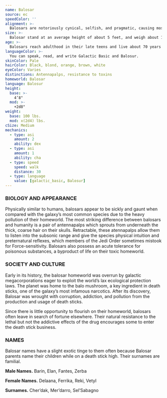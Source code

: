 ```yaml
---
name: Balosar
source: ec
speedColor: ''
alignment: >-
  Balosars are notoriously cynical, selfish, and pragmatic, causing most to be neutral dark side. However, there are exceptions.
size: >-
  Balosar stand at an average height of about 5 feet, and weigh about 115 lbs. Regardless of your position in that range, your size is Medium.
age: >-
  Balosars reach adulthood in their late teens and live about 70 years naturally, though death stick addiction has lead to a general decline in their lifespan.
languageColor: >-
  You can speak, read, and write Galactic Basic and Balosur. 
skinColor: Pale
hairColor: Black, blond, orange, brown, white
eyeColor: Varies
distinctions: Antennapalps, resistance to toxins
homeworld: Balosar
language: Balosur
height:
  base: >-
    4’8"
  mod: >-
    +2d8"
weight:
  base: 100 lbs.
  mod: x(2d4) lbs.
cSize: Medium
mechanics:
  - type: asi
    amount: 2
    ability: dex
  - type: asi
    amount: 1
    ability: cha
  - type: speed
    speed: walk
    distance: 30
  - type: language
    value: [galactic_basic, Balosur]
---
```

### BIOLOGY AND APPEARANCE
Physically similar to humans, balosars appear to be sickly and gaunt when compared with the galaxy’s most common species due to the heavy pollution of their homeworld. The most striking difference between balosars and humanity is a pair of antennapalps which sprouts from underneath the thick, coarse hair on their skulls. Retractable, these atennapalps allow them to listen into the subsonic range and give the species physical intuition and preternatural reflexes, which members of the Jedi Order sometimes mistook for Force-sensitivity. Balosars also possess an acute tolerance for poisonous substances, a byproduct of life on their toxic homeworld.

### SOCIETY AND CULTURE
Early in its history, the balosar homeworld was overrun by galactic megacorporations eager to exploit the world’s lax ecological protection laws. The planet was home to the balo mushroom, a key ingredient in death sticks, one of the galaxy’s most infamous narcotics. After its discovery, Balosar was wrought with corruption, addiction, and pollution from the production and usage of death sticks.

Since there is little opportunity to flourish on their homeworld, balosars often leave in search of fortune elsewhere. Their natural resistance to the lethal but not the addictive effects of the drug encourages some to enter the death stick business.

### NAMES
Balosar names have a slight exotic tinge to them often because Balosar parents name their children while on a death stick high. Their surnames are familial.

__Male Names.__ Barin, Elan, Fantes, Zerba

__Female Names.__ Delaana, Ferrika, Reki, Vetyl

__Surnames.__ Cher’dak, Mer’darro, Sel’Sabagno



    